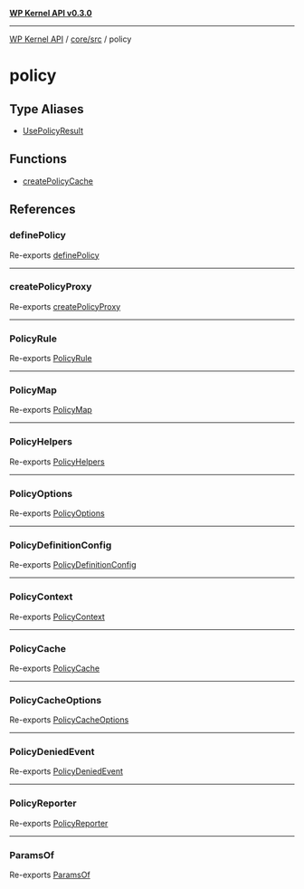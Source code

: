 [**WP Kernel API v0.3.0**](../../../../README.md)

---

[WP Kernel API](../../../../README.md) / [core/src](../../README.md) / policy

# policy

## Type Aliases

- [UsePolicyResult](type-aliases/UsePolicyResult.md)

## Functions

- [createPolicyCache](functions/createPolicyCache.md)

## References

### definePolicy

Re-exports [definePolicy](../../functions/definePolicy.md)

---

### createPolicyProxy

Re-exports [createPolicyProxy](../../functions/createPolicyProxy.md)

---

### PolicyRule

Re-exports [PolicyRule](../../type-aliases/PolicyRule.md)

---

### PolicyMap

Re-exports [PolicyMap](../../type-aliases/PolicyMap.md)

---

### PolicyHelpers

Re-exports [PolicyHelpers](../../type-aliases/PolicyHelpers.md)

---

### PolicyOptions

Re-exports [PolicyOptions](../../type-aliases/PolicyOptions.md)

---

### PolicyDefinitionConfig

Re-exports [PolicyDefinitionConfig](../../type-aliases/PolicyDefinitionConfig.md)

---

### PolicyContext

Re-exports [PolicyContext](../../type-aliases/PolicyContext.md)

---

### PolicyCache

Re-exports [PolicyCache](../../type-aliases/PolicyCache.md)

---

### PolicyCacheOptions

Re-exports [PolicyCacheOptions](../../type-aliases/PolicyCacheOptions.md)

---

### PolicyDeniedEvent

Re-exports [PolicyDeniedEvent](../../type-aliases/PolicyDeniedEvent.md)

---

### PolicyReporter

Re-exports [PolicyReporter](../../type-aliases/PolicyReporter.md)

---

### ParamsOf

Re-exports [ParamsOf](../../type-aliases/ParamsOf.md)
